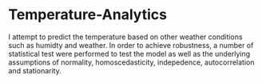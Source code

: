# Temperature-Analytics

I attempt to predict the temperature based on other weather conditions such as humidty and weather. In order to achieve robustness, a number of statistical test were performed to test the model as well as the underlying assumptions of normality, homoscedasticity, indepedence, autocorrelation and stationarity. 
